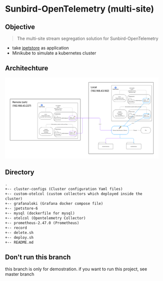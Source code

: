 # Sunbird-OpenTelemetry (multi-site)

## Objective
> The multi-site stream segregation solution for Sunbird-OpenTelemetry

- take <a href="https://github.com/mybatis/jpetstore-6">jpetstore</a> as application
- Minikube to simulate a kubernetes cluster

## Architechture
![architechture](./record/Sunbird-OpenTelemetry-multi.png)

## Directory
```
.
+-- cluster-configs (Cluster configuration Yaml files) 
+-- custom-otelcol (custom collectors which deployed inside the cluster)
+-- grafanaloki (Grafana docker compose file)
+-- jpetstore-6
+-- mysql (dockerfile for mysql)
+-- otelcol (Opentelemetry Collector)
+-- prometheus-2.47.0 (Prometheus)
+-- record
+-- delete.sh
+-- deploy.sh
+-- README.md
```

## Don't run this branch
this branch is only for demostration.
if you want to run this project, see master branch
